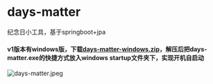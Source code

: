 # days-matter
纪念日小工具，基于springboot+jpa
#### v1版本有windows版，下载[days-matter-windows.zip](https://github.com/ghuan/days-matter/releases/download/v1/days-matter-windows.zip)，解压后把days-matter.exe的快捷方式放入windows startup文件夹下，实现开机自启动
![days-matter.jpeg]()
